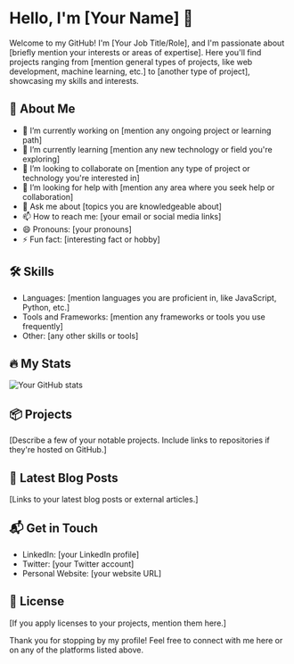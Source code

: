 # Hello, I'm [Your Name] 👋

Welcome to my GitHub! I'm [Your Job Title/Role], and I'm passionate about [briefly mention your interests or areas of expertise]. Here you'll find projects ranging from [mention general types of projects, like web development, machine learning, etc.] to [another type of project], showcasing my skills and interests.

## 🚀 About Me
- 🔭 I’m currently working on [mention any ongoing project or learning path]
- 🌱 I’m currently learning [mention any new technology or field you're exploring]
- 👯 I’m looking to collaborate on [mention any type of project or technology you're interested in]
- 🤔 I’m looking for help with [mention any area where you seek help or collaboration]
- 💬 Ask me about [topics you are knowledgeable about]
- 📫 How to reach me: [your email or social media links]
- 😄 Pronouns: [your pronouns]
- ⚡ Fun fact: [interesting fact or hobby]

## 🛠 Skills
- Languages: [mention languages you are proficient in, like JavaScript, Python, etc.]
- Tools and Frameworks: [mention any frameworks or tools you use frequently]
- Other: [any other skills or tools]

## 🔥 My Stats
![Your GitHub stats](https://github-readme-stats.vercel.app/api?username=yourusername&show_icons=true&theme=radical)

## 📦 Projects
[Describe a few of your notable projects. Include links to repositories if they're hosted on GitHub.]

## 📜 Latest Blog Posts
[Links to your latest blog posts or external articles.]

## 📬 Get in Touch
- LinkedIn: [your LinkedIn profile]
- Twitter: [your Twitter account]
- Personal Website: [your website URL]

## 📝 License
[If you apply licenses to your projects, mention them here.]

Thank you for stopping by my profile! Feel free to connect with me here or on any of the platforms listed above.
